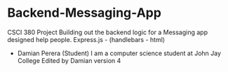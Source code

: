 # Backend-Messaging-App
CSCI 380 Project
Building out the backend logic for a Messaging app designed help people.
Express.js -  (handlebars - html)

* Damian Perera (Student)
I am a computer science student at John Jay College
Edited by Damian version 4
